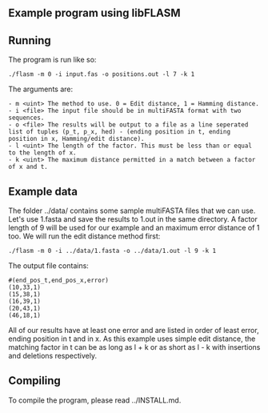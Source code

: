## Example program using libFLASM

## Running

The program is run like so:

`./flasm -m 0 -i input.fas -o positions.out -l 7 -k 1`

The arguments are:

    - m <uint> The method to use. 0 = Edit distance, 1 = Hamming distance.
    - i <file> The input file should be in multiFASTA format with two sequences.
    - o <file> The results will be output to a file as a line seperated list of tuples (p_t, p_x, hed) - (ending position in t, ending position in x, Hamming/edit distance).
    - l <uint> The length of the factor. This must be less than or equal to the length of x.
    - k <uint> The maximum distance permitted in a match between a factor of x and t.

## Example data

The folder ../data/ contains some sample multiFASTA files that we can use. Let's
use 1.fasta and save the results to 1.out in the same directory. A factor length
of 9 will be used for our example and an maximum error distance of 1 too. We will
run the edit distance method first:

`./flasm -m 0 -i ../data/1.fasta -o ../data/1.out -l 9 -k 1`

The output file contains:

```
#(end_pos_t,end_pos_x,error)
(10,33,1)
(15,38,1)
(16,39,1)
(20,43,1)
(46,18,1)
```

All of our results have at least one error and are listed in order of least error, ending position in t and in x. As this example uses simple edit distance, the matching factor in t
can be as long as l + k or as short as l - k with insertions and deletions respectively.

## Compiling

To compile the program, please read ../INSTALL.md.

